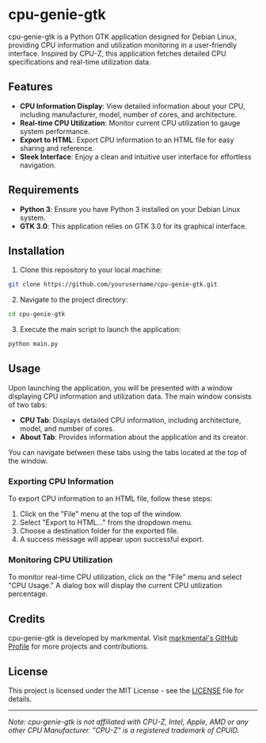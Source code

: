 # cpu-genie-gtk

cpu-genie-gtk is a Python GTK application designed for Debian Linux, providing CPU information and utilization monitoring in a user-friendly interface. Inspired by CPU-Z, this application fetches detailed CPU specifications and real-time utilization data.

## Features

- **CPU Information Display**: View detailed information about your CPU, including manufacturer, model, number of cores, and architecture.
- **Real-time CPU Utilization**: Monitor current CPU utilization to gauge system performance.
- **Export to HTML**: Export CPU information to an HTML file for easy sharing and reference.
- **Sleek Interface**: Enjoy a clean and intuitive user interface for effortless navigation.

## Requirements

- **Python 3**: Ensure you have Python 3 installed on your Debian Linux system.
- **GTK 3.0**: This application relies on GTK 3.0 for its graphical interface.

## Installation

1. Clone this repository to your local machine:

```bash
git clone https://github.com/yourusername/cpu-genie-gtk.git
```

2. Navigate to the project directory:

```bash
cd cpu-genie-gtk
```

3. Execute the main script to launch the application:

```bash
python main.py
```

## Usage

Upon launching the application, you will be presented with a window displaying CPU information and utilization data. The main window consists of two tabs:

- **CPU Tab**: Displays detailed CPU information, including architecture, model, and number of cores.
- **About Tab**: Provides information about the application and its creator.

You can navigate between these tabs using the tabs located at the top of the window.

### Exporting CPU Information

To export CPU information to an HTML file, follow these steps:

1. Click on the "File" menu at the top of the window.
2. Select "Export to HTML..." from the dropdown menu.
3. Choose a destination folder for the exported file.
4. A success message will appear upon successful export.

### Monitoring CPU Utilization

To monitor real-time CPU utilization, click on the "File" menu and select "CPU Usage." A dialog box will display the current CPU utilization percentage.

## Credits

cpu-genie-gtk is developed by markmental. Visit [markmental's GitHub Profile](https://github.com/markmental) for more projects and contributions.

## License

This project is licensed under the MIT License - see the [LICENSE](LICENSE) file for details.

---

*Note: cpu-genie-gtk is not affiliated with CPU-Z, Intel, Apple, AMD or any other CPU Manufacturer. "CPU-Z" is a registered trademark of CPUID.*
